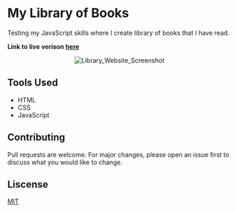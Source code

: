 # My Library of Books
Testing my JavaScript skills where I create library of books that I have read.

**Link to live verison [here](https://ag-library.netlify.app)**

<p align="center">
<img src="https://user-images.githubusercontent.com/51346343/88241014-e9ccfa80-cc56-11ea-9a9a-adade3875ecd.png" alt="Library_Website_Screenshot">
</p>

## Tools Used
- HTML
- CSS
- JavaScript

## Contributing
Pull requests are welcome. For major changes, please open an issue first to discuss what you would like to change.

## Liscense
[MIT](https://opensource.org/licenses/MIT)
